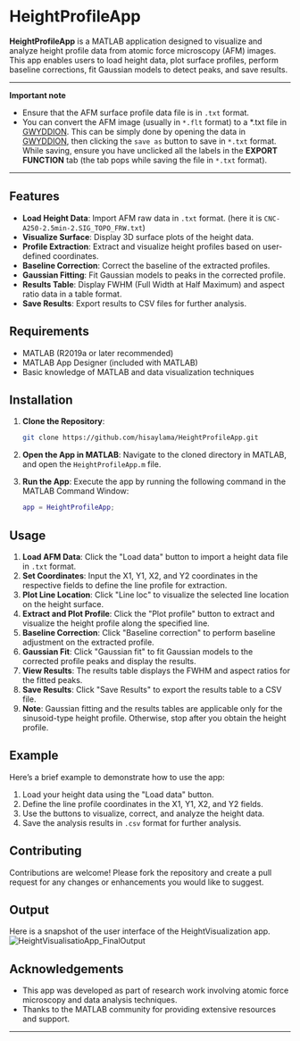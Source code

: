 # HeightProfileApp

**HeightProfileApp** is a MATLAB application designed to visualize and analyze height profile data from atomic force microscopy (AFM) images. This app enables users to load height data, plot surface profiles, perform baseline corrections, fit Gaussian models to detect peaks, and save results. 

---

**Important note**
- Ensure that the AFM surface profile data file is in `.txt` format.
- You can convert the AFM image (usually in `*.flt` format) to a *.txt file in [GWYDDION](http://gwyddion.net/). This can be simply done by opening the data in [GWYDDION](http://gwyddion.net/), then clicking the `save as` button to save in `*.txt` format. 
While saving, ensure you have unclicked all the labels in the **EXPORT FUNCTION** tab (the tab pops while saving the file in `*.txt` format).

---

## Features
- **Load Height Data**: Import AFM raw data in `.txt` format. (here it is `CNC-A250-2.5min-2.SIG_TOPO_FRW.txt`)
- **Visualize Surface**: Display 3D surface plots of the height data.
- **Profile Extraction**: Extract and visualize height profiles based on user-defined coordinates.
- **Baseline Correction**: Correct the baseline of the extracted profiles.
- **Gaussian Fitting**: Fit Gaussian models to peaks in the corrected profile.
- **Results Table**: Display FWHM (Full Width at Half Maximum) and aspect ratio data in a table format.
- **Save Results**: Export results to CSV files for further analysis.

## Requirements

- MATLAB (R2019a or later recommended)
- MATLAB App Designer (included with MATLAB)
- Basic knowledge of MATLAB and data visualization techniques


## Installation

1. **Clone the Repository**:
   ```bash
   git clone https://github.com/hisaylama/HeightProfileApp.git
   ```


2. **Open the App in MATLAB**:
   Navigate to the cloned directory in MATLAB, and open the `HeightProfileApp.m` file.

3. **Run the App**:
   Execute the app by running the following command in the MATLAB Command Window:
   ```matlab
   app = HeightProfileApp;
   ```

## Usage

1. **Load AFM Data**: Click the "Load data" button to import a height data file in `.txt` format.
2. **Set Coordinates**: Input the X1, Y1, X2, and Y2 coordinates in the respective fields to define the line profile for extraction.
3. **Plot Line Location**: Click "Line loc" to visualize the selected line location on the height surface.
4. **Extract and Plot Profile**: Click the "Plot profile" button to extract and visualize the height profile along the specified line.
5. **Baseline Correction**: Click "Baseline correction" to perform baseline adjustment on the extracted profile.
6. **Gaussian Fit**: Click "Gaussian fit" to fit Gaussian models to the corrected profile peaks and display the results.
7. **View Results**: The results table displays the FWHM and aspect ratios for the fitted peaks.
8. **Save Results**: Click "Save Results" to export the results table to a CSV file.
9. **Note**: Gaussian fitting and the results tables are applicable only for the sinusoid-type height profile. Otherwise, stop after you obtain the height profile.

## Example

Here’s a brief example to demonstrate how to use the app:
1. Load your height data using the "Load data" button.
2. Define the line profile coordinates in the X1, Y1, X2, and Y2 fields.
3. Use the buttons to visualize, correct, and analyze the height data.
4. Save the analysis results in `.csv` format for further analysis.

## Contributing

Contributions are welcome! Please fork the repository and create a pull request for any changes or enhancements you would like to suggest.

## Output 
Here is a snapshot of the user interface of the HeightVisualization app.
![HeightVisualisatioApp_FinalOutput](https://github.com/user-attachments/assets/a588fdb4-2f92-4239-87ef-a7377fecc0e7)

## Acknowledgements

- This app was developed as part of research work involving atomic force microscopy and data analysis techniques.
- Thanks to the MATLAB community for providing extensive resources and support.

---

